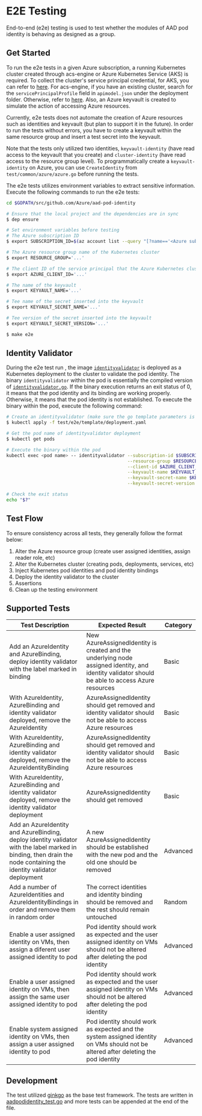 # E2E Testing

End-to-end (e2e) testing is used to test whether the modules of AAD pod identity is behaving as designed as a group.

## Get Started

To run the e2e tests in a given Azure subscription, a running Kubernetes cluster created through acs-engine or Azure Kubernetes Service (AKS) is required. To collect the cluster's service principal credential, for AKS, you can refer to [here](https://docs.microsoft.com/en-us/azure/aks/kubernetes-service-principal). For acs-engine, if you have an existing cluster, search for the `servicePrincipalProfile` field in `apimodel.json` under the deployment folder. Otherwise, refer to [here](https://github.com/Azure/acs-engine/blob/master/docs/serviceprincipal.md). Also, an Azure keyvault is created to simulate the action of accessing Azure resources.

Currently, e2e tests does not automate the creation of Azure resources such as identities and keyvault (but plan to support it in the future). In order to run the tests without errors, you have to create a keyvault within the same resource group and insert a test secret into the keyvault.

Note that the tests only utilized two identities, `keyvault-identity` (have read access to the keyvault that you create) and `cluster-identity` (have read access to the resource group level). To programmatically create a `keyvault-identity` on Azure, you can use `CreateIdentity` from `test/common/azure/azure.go` before running the tests.

The e2e tests utilizes environment variables to extract sensitive information. Execute the following commands to run the e2e tests:

```bash
cd $GOPATH/src/github.com/Azure/aad-pod-identity

# Ensure that the local project and the dependencies are in sync
$ dep ensure

# Set environment variables before testing
# The Azure subscription ID
$ export SUBSCRIPTION_ID=$(az account list --query "[?name=='<Azure subscription name>'].id" -otsv)

# The Azure resource group name of the Kubernetes cluster
$ export RESOURCE_GROUP='...'

# The client ID of the service principal that the Azure Kubernetes cluster is using
$ export AZURE_CLIENT_ID='...'

# The name of the keyvault
$ export KEYVAULT_NAME='...'

# Tee name of the secret inserted into the keyvault
$ export KEYVAULT_SECRET_NAME='...'

# Tee version of the secret inserted into the keyvault
$ export KEYVAULT_SECRET_VERSION='...'

$ make e2e
```

## Identity Validator

During the e2e test run , the image [`identityvalidator`](../../images/identityvalidator/Dockerfile) is deployed as a Kubernetes deployment to the cluster to validate the pod identity. The binary `identityvalidator` within the pod is essentially the compiled version of [`identityvalidator.go`](identityvalidator/identityvalidator.go). If the binary execution returns an exit status of 0, it means that the pod identity and its binding are working properly. Otherwise, it means that the pod identity is not established. To execute the binary within the pod, execute the following command:
```bash
# Create an identityvalidator (make sure the go template parameters is replaced by the desired values)
$ kubectl apply -f test/e2e/template/deployment.yaml

# Get the pod name of identityvalidator deployment
$ kubectl get pods

# Execute the binary within the pod
kubectl exec <pod name> -- identityvalidator --subscription-id $SUBSCRIPTION_ID \
                                             --resource-group $RESOURCE_GROUP \
                                             --client-id $AZURE_CLIENT_ID \
                                             --keyvault-name $KEYVAULT_NAME \
                                             --keyvault-secret-name $KEYVAULT_SECRET_NAME \
                                             --keyvault-secret-version $KEYVAULT_SECRET_VERSION

# Check the exit status
echo "$?"
```

## Test Flow

To ensure consistency across all tests, they generally follow the format below:

1. Alter the Azure resource group (create user assigned identities, assign reader role, etc)
2. Alter the Kubernetes cluster (creating pods, deployments, services, etc)
3. Inject Kubernetes pod identities and pod identity bindings
4. Deploy the identity validator to the cluster
5. Assertions
6. Clean up the testing environment

## Supported Tests

| Test Description | Expected Result | Category |
| - | - | - |
| Add an AzureIdentity and AzureBinding, deploy identity validator with the label marked in binding | New AzureAssignedIdentity is created and the underlying node assigned identity, and identity validator should be able to access Azure resources | Basic |
| With AzureIdentity, AzureBinding and identity validator deployed, remove the AzureIdentity | AzureAssignedIdentity should get removed and identity validator should not be able to access Azure resources | Basic |
| With AzureIdentity, AzureBinding and identity validator deployed, remove the AzureIdentityBinding | AzureAssignedIdentity should get removed and identity validator should not be able to access Azure resources | Basic |
| With AzureIdentity, AzureBinding and identity validator deployed, remove the identity validator deployment | AzureAssignedIdentity should get removed | Basic |
| Add an AzureIdentity and AzureBinding, deploy identity validator with the label marked in binding, then drain the node containing the identity validator deployment | A new AzureAssignedIdentity should be established with the new pod and the old one should be removed | Advanced |
| Add a number of AzureIdentities and AzureIdentityBindings in order and remove them in random order | The correct identities and identity binding should be removed and the rest should remain untouched | Random |
| Enable a user assigned identity on VMs, then assign a diferent user assigned identity to pod | Pod identity should work as expected and the user assigned identity on VMs should not be altered after deleting the pod identity | Advanced |
| Enable a user assigned identity on VMs, then assign the same user assigned identity to pod | Pod identity should work as expected and the user assigned identity on VMs should not be altered after deleting the pod identity | Advanced |
| Enable system assigned identity on VMs, then assign a user assigned identity to pod | Pod identity should work as expected and the system assigned identity on VMs should not be altered after deleting the pod identity | Advanced |

## Development

The test utilized [ginkgo](http://onsi.github.io/ginkgo/) as the base test framework. The tests are written in [aadpodidentity_test.go](aadpodidentity_test.go) and more tests can be appended at the end of the file.